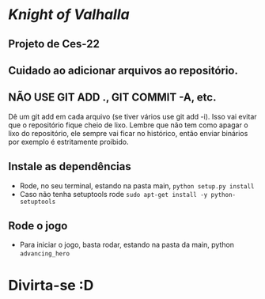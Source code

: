 *Knight of Valhalla*
============================================

Projeto de Ces-22
-----------------------

Cuidado ao adicionar arquivos ao repositório.
---------------------------------------------

NÃO USE GIT ADD ., GIT COMMIT -A, etc.
--------------------------------------

Dê um git add em cada arquivo (se tiver vários use git add -i). Isso vai evitar que o repositório fique cheio de lixo. 
Lembre que não tem como apagar o lixo do repositório, ele sempre vai ficar no histórico, então enviar binários por 
exemplo é estritamente proibido.


## Instale as dependências

- Rode, no seu terminal, estando na pasta main, `python setup.py install`
- Caso não tenha  setuptools rode `sudo apt-get install -y python-setuptools`

## Rode o jogo

- Para iniciar o jogo, basta rodar, estando na pasta da main, python `advancing_hero`

Divirta-se :D
=================
